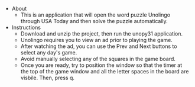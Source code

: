 - About
  - This is an application that will open the word puzzle Unolingo through USA Today and then solve the puzzle automatically.
- Instructions
  - Download and unzip the project, then run the unopy31 application.  
  - Unolingo requires you to view an ad prior to playing the game.
  - After watching the ad, you can use the Prev and Next buttons to select any day's game.
  - Avoid manually selecting any of the squares in the game board.
  - Once you are ready, try to position the window so that the timer at the top of the game window and all the letter spaces in the board are visbile. Then, press q.
